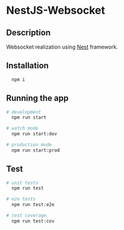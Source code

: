 # NestJS-Websocket

## Description

Websocket realization using [Nest](https://github.com/nestjs/nest) framework.

## Installation

```bash
  npm i
```

## Running the app

```bash
# development
  npm run start

# watch mode
  npm run start:dev

# production mode
  npm run start:prod
```

## Test

```bash
# unit tests
  npm run test

# e2e tests
  npm run test:e2e

# test coverage
  npm run test:cov
```
